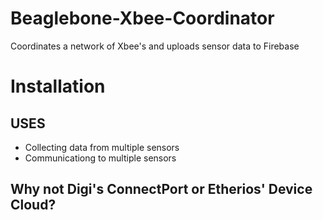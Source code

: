 # Beaglebone-Xbee-Coordinator
Coordinates a network of Xbee's and uploads sensor data to Firebase

# Installation

## USES
* Collecting data from multiple sensors
* Communicationg to multiple sensors
## Why not Digi's ConnectPort or Etherios' Device Cloud?


